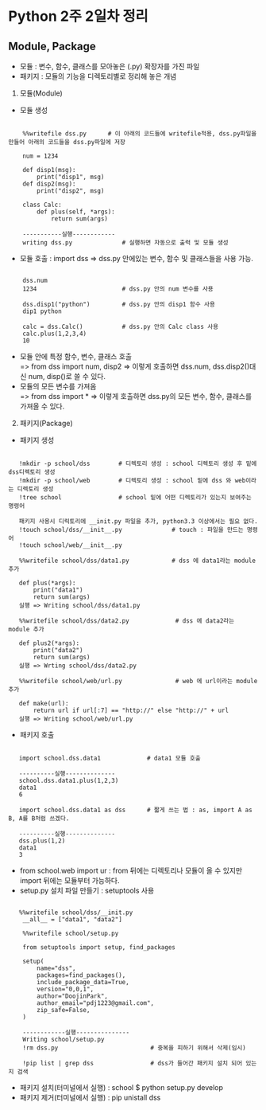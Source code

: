 # Python 2주 2일차 정리

## Module, Package
* 모듈 : 변수, 함수, 클래스를 모아놓은 (.py) 확장자를 가진 파일
* 패키지 : 모듈의 기능을 디렉토리별로 정리해 놓은 개념

 1. 모듈(Module)
- 모듈 생성
<pre><code>
    %%writefile dss.py      # 이 아래의 코드들에 writefile적용, dss.py파일을 만들어 아래의 코드들을 dss.py파일에 저장 

    num = 1234

    def disp1(msg):
        print("disp1", msg)
    def disp2(msg):
        print("disp2", msg)
    
    class Calc:
        def plus(self, *args):
            return sum(args)

    -----------실행------------
    writing dss.py              # 실행하면 자동으로 출력 및 모듈 생성
</code></pre>

- 모듈 호출 : import dss => dss.py 안에있는 변수, 함수 및 클래스들을 사용 가능.
<pre><code>
    dss.num
    1234                        # dss.py 안의 num 변수를 사용

    dss.disp1("python")         # dss.py 안의 disp1 함수 사용
    dip1 python

    calc = dss.Calc()           # dss.py 안의 Calc class 사용
    calc.plus(1,2,3,4)
    10
</code></pre>
- 모듈 안에 특정 함수, 변수, 클래스 호출   
=> from dss import num, disp2 => 이렇게 호출하면 dss.num, dss.disp2()대신 num, disp()로 쓸 수 있다.
- 모듈의 모든 변수를 가져옴   
=> from dss import * => 이렇게 호출하면 dss.py의 모든 변수, 함수, 클래스를 가져올 수 있다.

2. 패키지(Package)
- 패키지 생성
<pre><code>
   !mkdir -p school/dss        # 디렉토리 생성 : school 디렉토리 생성 후 밑에 dss디렉토리 생성
   !mkdir -p school/web        # 디렉토리 생성 : school 밑에 dss 와 web이라는 디렉토리 생성
   !tree school                # school 밑에 어떤 디렉토리가 있는지 보여주는 명령어
    
   패키지 사용시 디릭토리에 __init.py 파일을 추가, python3.3 이상에서는 필요 없다.   
   !touch school/dss/__init__.py              # touch : 파일을 만드는 명령어
   !touch school/web/__init__.py

   %%writefile school/dss/data1.py            # dss 에 data1라는 module 추가
   
   def plus(*args):
       print("data1")
       return sum(args)
   실행 => Writing school/dss/data1.py
    
   %%writefile school/dss/data2.py             # dss 에 data2라는 module 추가

   def plus2(*args):
       print("data2")
       return sum(args)
   실행 => Wrting school/dss/data2.py

   %%writefile school/web/url.py               # web 에 url이라는 module 추가

   def make(url):
       return url if url[:7] == "http://" else "http://" + url
   실행 => Writing school/web/url.py
</code></pre>

- 패키지 호출
<pre><code>
   import school.dss.data1             # data1 모듈 호출

   ----------실행--------------
   school.dss.data1.plus(1,2,3)
   data1
   6
    
   import school.dss.data1 as dss      # 짧게 쓰는 법 : as, import A as B, A를 B처럼 쓰겠다.

   ----------실행--------------
   dss.plus(1,2)
   data1
   3
</code></pre>
- from school.web import ur : from 뒤에는 디렉토리나 모듈이 올 수 있지만 import 뒤에는 모듈부터 가능하다.
- setup.py 설치 파일 만들기 : setuptools 사용
<pre><code>
   %%writefile school/dss/__init.py    
    __all__ = ["data1", "data2"]

    %%writefile school/setup.py

    from setuptools import setup, find_packages

    setup(
        name="dss",
        packages=find_packages(),
        include_package_data=True,
        version="0,0,1",
        author="DoojinPark",
        author_email="pdj1223@gmail.com",
        zip_safe=False,
    )

    ------------실행---------------
    Writing school/setup.py
    !rm dss.py                          # 중복을 피하기 위해서 삭제(임시)

    !pip list | grep dss                # dss가 들어간 패키지 설치 되어 있는지 검색
</code></pre>

- 패키지 설치(터미널에서 실행) : school $ python setup.py develop   
- 패키지 제거(터미널에서 실행) : pip unistall dss   